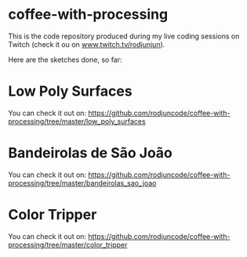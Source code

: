 # coffee-with-processing
This is the code repository produced during my live coding sessions on Twitch (check it ou on www.twitch.tv/rodjunjun).

Here are the sketches done, so far:

# Low Poly Surfaces

You can check it out on: https://github.com/rodjuncode/coffee-with-processing/tree/master/low_poly_surfaces

# Bandeirolas de São João

You can check it out on: https://github.com/rodjuncode/coffee-with-processing/tree/master/bandeirolas_sao_joao

# Color Tripper

You can check it out on: https://github.com/rodjuncode/coffee-with-processing/tree/master/color_tripper
